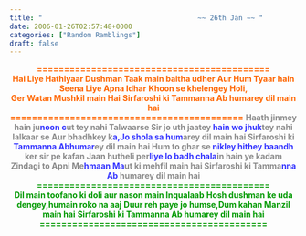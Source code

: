```yaml
---
title: "                                      ~~ 26th Jan ~~ "
date: 2006-01-26T02:57:48+0000
categories: ["Random Ramblings"]
draft: false
---
```


<div align="center"><strong><font color="#8b8b8b" /><font color="#ff6600">===========================================</font></strong><font color="#8b8b8b" /><font color="#8b8b8b"><strong><font color="#8b8b8b"><font color="#ff6600" /></font></strong><font color="#8b8b8b" /></font><font color="#8b8b8b"><font color="#8b8b8b" /></font></div>
<div align="center"><font color="#8b8b8b"></font><font color="#8b8b8b"><font color="#8b8b8b" /><font color="#8b8b8b" /></font><font color="#8b8b8b"><font color="#8b8b8b" /></font><font color="#8b8b8b"><strong><font color="#8b8b8b" /><font color="#ff6600">Hai Liye Hathiyaar Dushman Taak main baitha udher</font></strong></font><font color="#8b8b8b"></font><font color="#8b8b8b">
<strong><font color="#8b8b8b" /><font color="#ff6600">Aur Hum Tyaar hain Seena Liye Apna Idhar</font></strong></font><font color="#8b8b8b"></font><font color="#8b8b8b">
<strong><font color="#8b8b8b" /><font color="#ff6600">Khoon se khelengey Holi, </font></strong></font><font color="#8b8b8b" /></div>
<div align="center"><font color="#8b8b8b"></font><font color="#8b8b8b"></font><font color="#8b8b8b"></font><font color="#8b8b8b"></font><font color="#8b8b8b"></font><font color="#8b8b8b"><font color="#8b8b8b" /><font color="#8b8b8b" /><font color="#8b8b8b" /><font color="#8b8b8b" /><font color="#8b8b8b" /></font><font color="#8b8b8b"><font color="#8b8b8b" /></font><font color="#8b8b8b"><strong><font color="#ff6600">Ger Watan Mushkil main Hai</font></strong></font><font color="#8b8b8b">
<strong><font color="#8b8b8b" /><font color="#ff6600">Sirfaroshi ki Tammanna Ab humarey dil main hai</font></strong></font><font color="#8b8b8b" /></div>
<div align="center"><font color="#8b8b8b"></font><font color="#8b8b8b"></font><font color="#8b8b8b"></font><font color="#8b8b8b"></font><font color="#8b8b8b"></font><font color="#8b8b8b"></font><font color="#8b8b8b"></font><font color="#8b8b8b"><font color="#8b8b8b" /><font color="#8b8b8b" /><font color="#8b8b8b" /><font color="#8b8b8b" /><font color="#8b8b8b" /><font color="#8b8b8b" /><font color="#8b8b8b" /><font color="#8b8b8b" /><font color="#8b8b8b" /><font color="#8b8b8b" /></font><font color="#8b8b8b"><font color="#8b8b8b" /></font><font color="#8b8b8b"><strong><font color="#8b8b8b" /><font color="#ff6600">===========================================</font></strong></font><font color="#8b8b8b"></font><font color="#8b8b8b">
<strong><font color="#8b8b8b">Haath jinmey hain ju</font><font color="#3333ff">noon c</font>ut tey nahi Talwaarse </strong>
<strong><font color="#8b8b8b">Sir jo uth jaatey </font><font color="#3333ff">hain wo jhuk</font>tey nahi lalkaar se </strong>
<strong><font color="#8b8b8b">Aur bhadhkey k</font><font color="#3333ff">a,Jo shola sa hum</font>arey dil main hai </strong>
<strong><font color="#8b8b8b">Sirfaroshi ki </font><font color="#3333ff">Tammanna Abhumar</font>ey dil main hai </strong>
<strong><font color="#8b8b8b">Hum to ghar se</font><font color="#3333ff"> nikley hithey baandh</font> ker sir pe kafan </strong>
<strong><font color="#8b8b8b">Jaan hutheli per</font><font color="#3333ff">liye lo badh chala</font>in hain ye kadam </strong>
<strong><font color="#8b8b8b">Zindagi to Apni Me</font><font color="#3333ff">hmaan Ma</font>ut ki mehfil main hai </strong>
<strong><font color="#8b8b8b">Sirfaroshi ki Tamma</font><font color="#3333ff">nna Ab</font> humarey dil main hai</strong>
<strong><font color="#8b8b8b" /><font color="#009900">===========================================</font></strong></font><font color="#8b8b8b"><font color="#8b8b8b" /><font color="#8b8b8b" /><font color="#8b8b8b" /><font color="#8b8b8b" /><font color="#8b8b8b" /></font><font color="#8b8b8b"><font color="#8b8b8b" /></font><font color="#8b8b8b"><strong><font color="#009900" /></strong><font color="#009900" /></font></div>
<div align="center"><font color="#8b8b8b"></font><font color="#8b8b8b"></font><font color="#8b8b8b"></font><font color="#8b8b8b"></font><font color="#8b8b8b"></font><font color="#8b8b8b"></font><font color="#8b8b8b"></font><font color="#8b8b8b"></font><font color="#8b8b8b"></font><font color="#8b8b8b"></font><font color="#8b8b8b"></font><font color="#8b8b8b"></font><font color="#8b8b8b"><font color="#8b8b8b" /><font color="#8b8b8b" /><font color="#8b8b8b" /><font color="#8b8b8b" /><font color="#8b8b8b" /><font color="#8b8b8b" /><font color="#8b8b8b" /><font color="#8b8b8b" /><font color="#8b8b8b" /><font color="#8b8b8b" /><font color="#8b8b8b" /><font color="#8b8b8b" /><font color="#8b8b8b" /><font color="#8b8b8b" /><font color="#8b8b8b" /><font color="#8b8b8b" /><font color="#8b8b8b" /><font color="#8b8b8b" /><font color="#8b8b8b" /></font><font color="#8b8b8b"><strong><font color="#009900">Dil main toofano ki doli aur nason main Inqualaab</font></strong>
<strong><font color="#009900">Hosh dushman ke uda dengey,humain roko na aaj</font></strong>
<strong><font color="#009900">Duur reh paye jo humse,Dum kahan Manzil main hai</font></strong>
<strong><font color="#009900">Sirfaroshi ki Tammanna Ab humarey dil main hai</font></strong></font></div>
<div align="center"><font color="#8b8b8b"></font><font color="#8b8b8b"></font><font color="#8b8b8b"></font><font color="#8b8b8b"></font><font color="#8b8b8b"></font><font color="#8b8b8b"></font><font color="#8b8b8b"></font><font color="#8b8b8b"></font><font color="#8b8b8b"></font><font color="#8b8b8b"></font><font color="#8b8b8b"></font><font color="#8b8b8b"></font><font color="#8b8b8b"><font color="#8b8b8b" /><font color="#8b8b8b" /><font color="#8b8b8b" /><font color="#8b8b8b" /><font color="#8b8b8b" /><font color="#8b8b8b" /><font color="#8b8b8b" /><font color="#8b8b8b" /><font color="#8b8b8b" /><font color="#8b8b8b" /><font color="#8b8b8b" /><font color="#8b8b8b" /><font color="#8b8b8b" /><font color="#8b8b8b" /><font color="#8b8b8b" /><font color="#8b8b8b" /><font color="#8b8b8b" /><font color="#8b8b8b" /><font color="#8b8b8b" /><font color="#8b8b8b" /><font color="#8b8b8b" /><font color="#8b8b8b" /><font color="#8b8b8b" /><font color="#8b8b8b" /></font><font color="#8b8b8b"><font color="#8b8b8b" /></font><font color="#8b8b8b"><strong><font color="#009900">==========================================</font></strong></font></div>